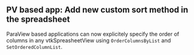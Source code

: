 ## PV based app: Add new custom sort method in the spreadsheet

ParaView based applications can now explicitely specify the order of columns
in any vtkSpreasheetView using `OrderColumnsByList` and `SetOrderedColumnList`.
